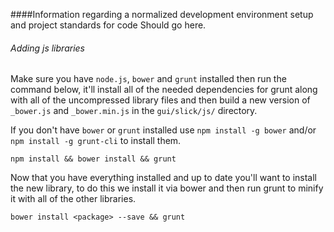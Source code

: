 ####Information regarding a normalized development environment setup and project standards for code Should go here.

###### Adding js libraries

Make sure you have `node.js`, `bower` and `grunt` installed then run the command below, it'll install all of the needed dependencies for grunt along with all of the uncompressed library files and then build a new version of `_bower.js` and `_bower.min.js` in the `gui/slick/js/` directory.

If you don't have `bower` or `grunt` installed use `npm install -g bower` and/or `npm install -g grunt-cli` to install them.

````
npm install && bower install && grunt
````

Now that you have everything installed and up to date you'll want to install the new library, to do this we install it via bower and then run grunt to minify it with all of the other libraries.

````
bower install <package> --save && grunt
````